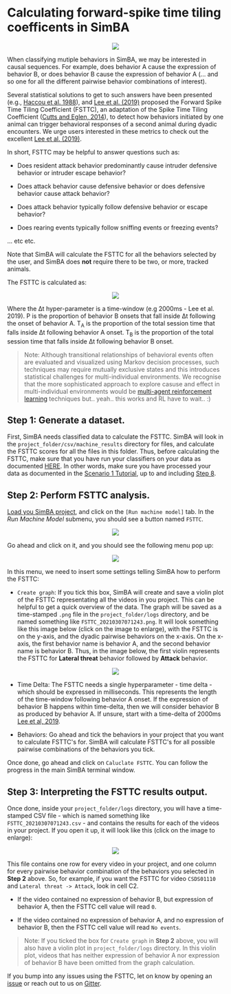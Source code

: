 # Calculating forward-spike time tiling coefficents in SimBA

<p align="center">
<img src="https://github.com/sgoldenlab/simba/blob/master/images/FSTTC_1.png" />
</p>


When classifying mutiple behaviors in SimBA, we may be interested in causal sequences. For example, does behavior A cause the expression of behavior B, or does behavior B cause the expression of behavior A (... and so one for all the different pairwise behavior combinations of interest).

Several statistical solutions to get to such answers have been presented (e.g., [Haccou et al. 1988](https://www.tandfonline.com/doi/abs/10.1080/00949658808811102)), and [Lee et al. (2019)](https://journals.plos.org/plosone/article?id=10.1371/journal.pone.0220596) proposed the Forward Spike Time Tiling Coefficient (FSTTC), an adaptation of the Spike Time Tiling Coefficient ([Cutts and Eglen, 2014](https://www.jneurosci.org/content/34/43/14288.short)), to detect how behaviors initiated by one animal can trigger behavioral responses of a second animal during dyadic encounters. We urge users interested in these metrics to check out the excellent [Lee et al. (2019)](https://journals.plos.org/plosone/article?id=10.1371/journal.pone.0220596). 

In short, FSTTC may be helpful to answer questions such as: 

* Does resident attack behavior predominantly cause intruder defensive behavior or intruder escape behavior? 

* Does attack behavior cause defensive behavior or does defensive behavior cause attack behavior?

* Does attack behavior typically follow defensive behavior or escape behavior?

* Does rearing events typically follow sniffing events or freezing events?

... etc etc.

Note that SimBA will calculate the FSTTC for all the behaviors selected by the user, and SimBA does **not** require there to be two, or more, tracked animals.

The FSTTC is calculated as:

<p align="center">
<img src="https://github.com/sgoldenlab/simba/blob/master/images/FSTTC_2.png" />
</p>

Where the Δt hyper-parameter is a time-window (e.g 2000ms - Lee et al. 2019). P is the proportion of behavior B onsets that fall inside Δt following the onset of behavior A. T<sub>A</sub> is the proportion of the total session time that falls inside Δt following behavior A onset. T<sub>B</sub>  is the proportion of the total session time that falls inside Δt following behavior B onset.

>Note: Although  transitional relationships of behavioral events often are evaluated and visualized using Markov decision processes, such techniques may require mutually exclusive states and this introduces statistical challenges for multi-individual environments. We recognise that the more sophisticated approach to explore casuse and effect in multi-individual environments would be [multi-agent reinforcement learning](https://medium.com/swlh/the-gist-multi-agent-reinforcement-learning-767b367b395f) techniques but.. yeah.. this works and RL have to wait.. :)


## Step 1: Generate a dataset.

First, SimBA needs classified data to calculate the FSTTC. SimBA will look in the `project_folder/csv/machine_results` directory for files, and calculate the FSTTC scores for all the files in this folder. Thus, before calculating the FSTTC, make sure that you have run your classifiers on your data as documented [HERE](https://github.com/sgoldenlab/simba/blob/master/docs/tutorial.md#step-8-run-machine-model). In other words, make sure you have processed your data as documented in the [Scenario 1 Tutorial](https://github.com/sgoldenlab/simba/blob/master/docs/Scenario1.md), up to and including [Step 8](https://github.com/sgoldenlab/simba/blob/master/docs/tutorial.md#step-8-run-machine-model).


## Step 2: Perform FSTTC analysis.

[Load you SimBA project](https://github.com/sgoldenlab/simba/blob/master/docs/tutorial.md#step-1-load-project-config), and click on the `[Run machine model]` tab. In the *Run Machine Model* submenu, you should see a button named `FSTTC`. 

<p align="center">
<img src="https://github.com/sgoldenlab/simba/blob/master/images/FSTTC_11.png" />
</p>

Go ahead and click on it, and you should see the following menu pop up:

<p align="center">
<img src="https://github.com/sgoldenlab/simba/blob/master/images/FSTTC_12.png" />
</p>


In this menu, we need to insert some settings telling SimBA how to perform the FSTTC:

* `Create graph`: If you tick this box, SimBA will create and save a violin plot of the FSTTC representating all the videos in you project. This can be helpful to get a quick overview of the data. The graph will be saved as a time-stamped `.png` file in the `project_folder/logs` directory, and be named something like `FSTTC_20210307071243.png`. It will look something like this image below (click on the image to enlarge), with the FSTTC is on the y-axis, and the dyadic pairwise behaviors on the x-axis. On the x-axis, the first behavior name is behavior A, and the second behavior name is behavior B. Thus, in the image below, the first violin represents the FSTTC for **Lateral threat** behavior followed by **Attack** behavior. 

<p align="center">
<img src="https://github.com/sgoldenlab/simba/blob/master/images/FSTTC_violin.png" />
</p>

* Time Delta: The FSTTC needs a single hyperparameter - time delta - which should be expressed in milliseconds. This represents the length of the time-window following behavior A onset. If the expression of behavior B happens within time-delta, then we will consider behavior B as produced by behavior A. If unsure, start with a time-delta of 2000ms [Lee et al, 2019](https://journals.plos.org/plosone/article?id=10.1371/journal.pone.0220596). 

* Behaviors: Go ahead and tick the behaviors in your project that you want to calculate FSTTC's for. SimBA will calculate FSTTC's for all possible pairwise combinations of the behaviors you tick. 

Once done, go ahead and click on `Caluclate FSTTC`. You can follow the progress in the main SimBA terminal window. 

## Step 3: Interpreting the FSTTC results output.

Once done, inside your `project_folder/logs` directory, you will have a time-stamped CSV file - which is named something like `FSTTC_20210307071243.csv` - and contains the results for each of the videos in your project. If you open it up, it will look like this (click on the image to enlarge):

<p align="center">
<img src="https://github.com/sgoldenlab/simba/blob/master/images/FSTTC_13.png" />
</p>

This file contains one row for every video in your project, and one column for every pairwise behavior combination of the behaviors you selected in **Step 2** above. So, for example, if you want the FSTTC for video `CSDS01110` and `Lateral threat -> Attack`, look in cell C2. 

* If the video contained no expression of behavior B, but expression of behavior A, then the FSTTC cell value will read `0`. 

* If the video contained no expression of behavior A, and no expression of behavior B, then the FSTTC cell value will read `No events`.

>Note: If you ticked the box for `Create graph` in **Step 2** above, you will also have a violin plot in `project_folder/logs` directory. In this violin plot, videos that has neither expression of behavior A nor expression of behavior B have been omitted from the graph calculation. 

If you bump into any issues using the FSTTC, let on know by opening an [issue](https://github.com/sgoldenlab/simba/issues) or reach out to us on [Gitter](https://gitter.im/SimBA-Resource/community).























